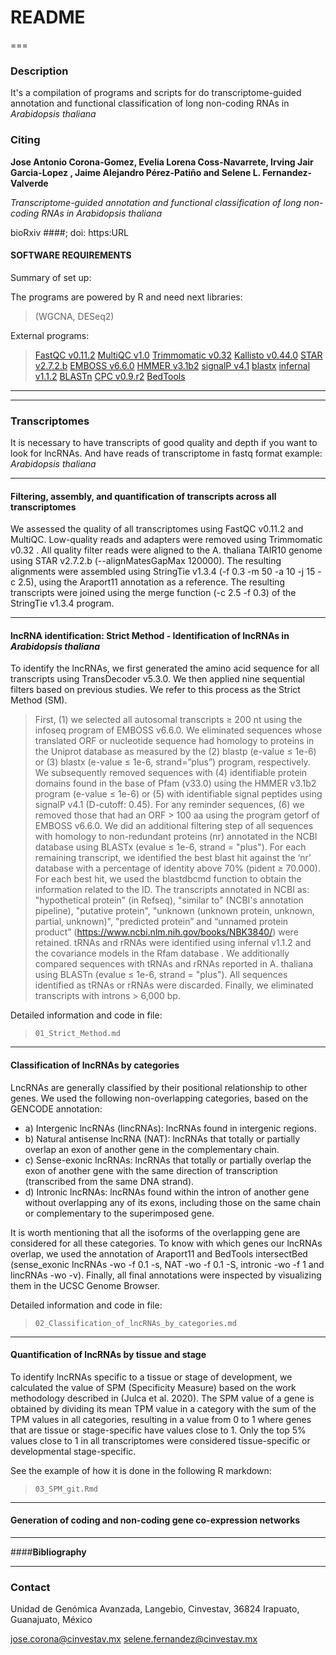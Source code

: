 # README #

===
### Description ###

It's a compilation of programs and scripts for do transcriptome-guided annotation and functional classification of long non-coding RNAs in *Arabidopsis thaliana*

### Citing ###

**Jose Antonio Corona-Gomez, Evelia Lorena Coss-Navarrete, Irving Jair Garcia-Lopez , Jaime Alejandro Pérez-Patiño and Selene L. Fernandez-Valverde**

*Transcriptome-guided annotation and functional classification of long non-coding RNAs in Arabidopsis thaliana*



bioRxiv ####; doi: https:URL


#### SOFTWARE REQUIREMENTS ###

Summary of set up:

The programs are powered by R and need next libraries: 
 
>(WGCNA, DESeq2)

External programs:

> [FastQC v0.11.2](https://www.bioinformatics.babraham.ac.uk/projects/fastqc/)
> [MultiQC v1.0](https://multiqc.info/)
> [Trimmomatic v0.32](http://www.usadellab.org/cms/?page=trimmomatic)
> [Kallisto v0.44.0](https://pachterlab.github.io/kallisto/)
> [STAR v2.7.2.b](https://github.com/alexdobin/STAR)
> [EMBOSS v6.6.0](https://www.ebi.ac.uk/Tools/emboss/)
> [HMMER v3.1b2](http://hmmer.org/)
> [signalP v4.1](https://services.healthtech.dtu.dk/service.php?SignalP-4.1)
> [blastx](https://www.ncbi.nlm.nih.gov/books/NBK569861/)
> [infernal v1.1.2](http://eddylab.org/infernal/)
> [BLASTn](https://www.ncbi.nlm.nih.gov/books/NBK569861/)
> [CPC v0.9.r2](http://cpc.gao-lab.org/)
> [BedTools](https://bedtools.readthedocs.io/en/latest/)
---

---

### Transcriptomes ###

It is necessary to have transcripts of good quality and depth if you want to look for lncRNAs.
And have reads of transcriptome in fastq format example: *Arabidopsis thaliana* 


---
#### Filtering, assembly, and quantification of transcripts across all transcriptomes

We assessed the quality of all transcriptomes using FastQC v0.11.2 and MultiQC. Low-quality reads and adapters were removed using Trimmomatic v0.32 . All quality filter reads were aligned to the A. thaliana TAIR10 genome using STAR v2.7.2.b (--alignMatesGapMax 120000). The resulting alignments were assembled using StringTie v1.3.4 (-f 0.3 -m 50 -a 10 -j 15 -c 2.5), using the Araport11 annotation as a reference. The resulting transcripts were joined using the merge function (-c 2.5 -f 0.3) of the StringTie v1.3.4 program. 

---
#### lncRNA identification: Strict Method - Identification of lncRNAs in *Arabidopsis thaliana*

To identify the lncRNAs, we first generated the amino acid sequence for all transcripts using TransDecoder v5.3.0. We then applied nine sequential filters based on previous studies. We refer to this process as the Strict Method (SM). 

>First, (1) we selected all autosomal transcripts ≥ 200 nt using the infoseq program of EMBOSS v6.6.0. We eliminated sequences whose translated ORF or nucleotide sequence had homology to proteins in the Uniprot database as measured by the (2) blastp (e-value ≤ 1e-6) or (3) blastx (e-value ≤ 1e-6, strand=”plus”) program, respectively. We subsequently removed sequences with (4) identifiable protein domains found in the base of Pfam (v33.0) using the HMMER v3.1b2 program (e-value ≤ 1e-6) or (5) with identifiable signal peptides using signalP v4.1 (D-cutoff: 0.45). For any reminder sequences, (6) we removed those that had an ORF > 100 aa using the program getorf of EMBOSS v6.6.0. We did an additional filtering step of all sequences with homology to non-redundant proteins (nr) annotated in the NCBI database using BLASTx (evalue ≤ 1e-6, strand = "plus"). For each remaining transcript, we identified the best blast hit against the ‘nr’ database with a percentage of identity above 70% (pident ≥ 70.000). For each best hit, we used the blastdbcmd function to obtain the information related to the ID. The transcripts annotated in NCBI as: "hypothetical protein" (in Refseq), "similar to" (NCBI's annotation pipeline), "putative protein", "unknown (unknown protein, unknown, partial, unknown)", "predicted protein” and “unnamed protein product” (https://www.ncbi.nlm.nih.gov/books/NBK3840/) were retained. tRNAs and rRNAs were identified using infernal v1.1.2 and the covariance models in the Rfam database . We additionally compared sequences with tRNAs and rRNAs reported in A. thaliana using BLASTn (evalue ≤ 1e-6, strand = "plus"). All sequences identified as tRNAs or rRNAs were discarded. Finally, we eliminated transcripts with introns > 6,000 bp.


Detailed information and code in file: 

> `01_Strict_Method.md`


---

#### Classification of lncRNAs by categories

LncRNAs are generally classified by their positional relationship to other genes. We used the following non-overlapping categories, based on the GENCODE annotation:

+ a) Intergenic lncRNAs (lincRNAs): lncRNAs found in intergenic regions.
+ b) Natural antisense lncRNA (NAT): lncRNAs that totally or partially overlap an exon of another gene in the complementary chain.
+ c) Sense-exonic lncRNAs: lncRNAs that totally or partially overlap the exon of another gene with the same direction of transcription (transcribed from the same DNA strand). 
+ d) Intronic lncRNAs: lncRNAs found within the intron of another gene without overlapping any of its exons, including those on the same chain or complementary to the superimposed gene.


It is worth mentioning that all the isoforms of the overlapping gene are considered for all these categories. To know with which genes our lncRNAs overlap, we used the annotation of Araport11 and BedTools intersectBed (sense_exonic lncRNAs -wo -f 0.1 -s, NAT -wo -f 0.1 -S, intronic -wo -f 1 and lincRNAs -wo -v). Finally, all final annotations were inspected by visualizing them in the UCSC Genome Browser. 

Detailed information and code in file: 

> `02_Classification_of_lncRNAs_by_categories.md`

---

#### Quantification of lncRNAs by tissue and stage

To identify lncRNAs specific to a tissue or stage of development, we calculated the value of SPM (Specificity Measure) based on the work methodology described in (Julca et al. 2020). The SPM value of a gene is obtained by dividing its mean TPM value in a category with the sum of the TPM values in all categories, resulting in a value from 0 to 1 where genes that are tissue or stage-specific have values close to 1. Only the top 5% values close to 1 in all transcriptomes were considered tissue-specific or developmental stage-specific.

See the example of how it is done in the following R markdown:

> `03_SPM_git.Rmd`

---

#### Generation of coding and non-coding gene co-expression networks




---

####**Bibliography**



---


### Contact ###
Unidad de Genómica Avanzada, Langebio, Cinvestav, 36824 Irapuato, Guanajuato, México

jose.corona@cinvestav.mx
selene.fernandez@cinvestav.mx